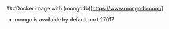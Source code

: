 ###Docker image with (mongodb)[https://www.mongodb.com/]

* mongo is available by default port 27017 
